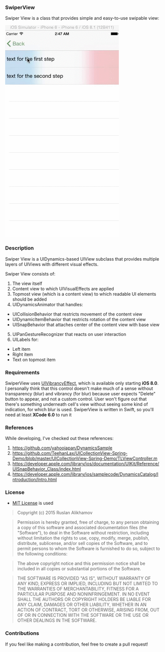 ### SwiperView ###
Swiper View is a class that provides simple and easy-to-use swipable view:

![alt tag](swiper.gif)

### Description ###

Swiper View is a UIDynamics-based UIView subclass that provides multiple layers of UIViews with different visual effects.

Swiper View consists of:

1. The view itself
2. Content view to which UIVisualEffects are applied
3. Topmost view (which is a content view) to which readable UI elements should be added
4. UIDynamicsAnimator that handles:
  * UICollisionBehavior that restricts movement of the content view
  * UIDynamicItemBehavior that restricts rotation of the content view
  * UISnapBehavior that attaches center of the content view with base view
5. UIPanGestureRecognizer that reacts on user interaction
6. UILabels for: 
  * Left item
  * Right item
  * Text on topmost item

### Requirements ###

SwiperView uses [UIVibrancyEffect](https://developer.apple.com/library/prerelease/ios/documentation/UIKit/Reference/UIVibrancyEffect/index.html), which is available only starting **iOS 8.0**.
I personally think that this control doesn't make much of a sense without transparency (blur) and vibrancy (for blur) because user expects "Delete" button to appear, and not a custom control. User won't figure out that there's something underneath cell's view without seeing some kind of indication, for which blur is used.
SwiperView is written in Swift, so you'll need at least **XCode 6.0** to run it

### References ###

While developing, I've checked out these references:

1. https://github.com/yahoojapan/DynamicsSample
2. https://github.com/TeehanLax/UICollectionView-Spring-Demo/blob/master/UICollectionView-Spring-Demo/TLViewController.m
3. https://developer.apple.com/library/ios/documentation/UIKit/Reference/UISnapBehavior_Class/index.html
4. https://developer.apple.com/library/ios/samplecode/DynamicsCatalog/Introduction/Intro.html

### License ###

* [MIT License](http://opensource.org/licenses/MIT) is used

> Copyright (c) 2015 Ruslan Alikhamov

> Permission is hereby granted, free of charge, to any person obtaining a copy of this software and associated documentation files (the "Software"), to deal in the Software without restriction, including without limitation the rights to use, copy, modify, merge, publish, distribute, sublicense, and/or sell copies of the Software, and to permit persons to whom the Software is furnished to do so, subject to the following conditions:

> The above copyright notice and this permission notice shall be included in all copies or substantial portions of the Software.

> THE SOFTWARE IS PROVIDED "AS IS", WITHOUT WARRANTY OF ANY KIND, EXPRESS OR IMPLIED, INCLUDING BUT NOT LIMITED TO THE WARRANTIES OF MERCHANTABILITY, FITNESS FOR A PARTICULAR PURPOSE AND NONINFRINGEMENT. IN NO EVENT SHALL THE AUTHORS OR COPYRIGHT HOLDERS BE LIABLE FOR ANY CLAIM, DAMAGES OR OTHER LIABILITY, WHETHER IN AN ACTION OF CONTRACT, TORT OR OTHERWISE, ARISING FROM, OUT OF OR IN CONNECTION WITH THE SOFTWARE OR THE USE OR OTHER DEALINGS IN THE SOFTWARE.


### Contributions ###

If you feel like making a contribution, feel free to create a pull request!
